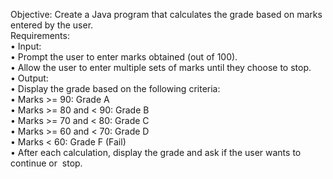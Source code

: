Objective: Create a Java program that calculates the grade based on marks entered by the user.<br>
Requirements:
<br>• Input:
<br>• Prompt the user to enter marks obtained (out of 100).
<br>• Allow the user to enter multiple sets of marks until they choose to stop.
<br>• Output:
<br>• Display the grade based on the following criteria:
<br>• Marks >= 90: Grade A
<br>• Marks >= 80 and < 90: Grade B
<br>• Marks >= 70 and < 80: Grade C
<br>• Marks >= 60 and < 70: Grade D
<br>• Marks < 60: Grade F (Fail)
<br>• After each calculation, display the grade and ask if the user wants to continue or 
stop.
